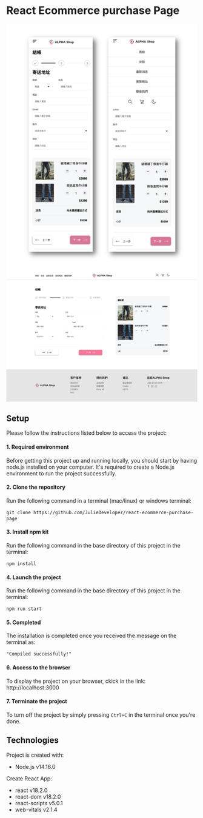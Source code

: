 # React Ecommerce purchase Page

![](mobile-screen.png)
![](desk-screen.png)

## Setup

Please follow the instructions listed below to access the project:

#### 1. Required environment

Before getting this project up and running locally, you should start by having node.js installed on your computer.
It's required to create a Node.js environment to run the project successfully.

#### 2. Clone the repository

Run the following command in a terminal (mac/linux) or windows terminal:

```
git clone https://github.com/JulieDeveloper/react-ecommerce-purchase-page

```

#### 3. Install npm kit

Run the following command in the base directory of this project in the terminal:

```
npm install
```

#### 4. Launch the project

Run the following command in the base directory of this project in the terminal:

```
npm run start
```

#### 5. Completed

The installation is completed once you received the message on the terminal as:

```
"Compiled successfully!"
```

#### 6. Access to the browser

To display the project on your browser, ckick in the link:
http://localhost:3000

#### 7. Terminate the project

To turn off the project by simply pressing `Ctrl+C` in the terminal once you're done.

## Technologies

Project is created with:

- Node.js v14.16.0

Create React App:
- react v18.2.0
- react-dom v18.2.0
- react-scripts v5.0.1
- web-vitals v2.1.4
